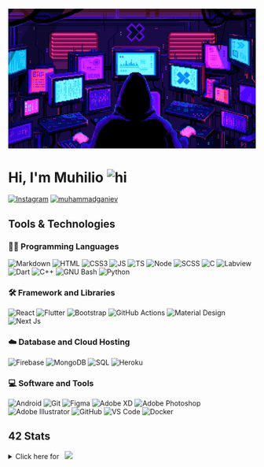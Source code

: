 ![Future](developer.gif)

# Hi, I'm Muhilio <img src="https://user-images.githubusercontent.com/1303154/88677602-1635ba80-d120-11ea-84d8-d263ba5fc3c0.gif" width="50" alt="hi">

[![Instagram](https://img.shields.io/badge/-Instagram-E4405F?logo=instagram&logoColor=white&style=flat-square)](https://www.instagram.com/muhilio/)
[<img src="https://komarev.com/ghpvc/?username=muhammadganiev&label=Profile%20views&color=0e75b6&style=flat-square" alt="muhammadganiev" />](https://github.com/muhammadganiev)


## Tools & Technologies

### 👨‍💻 Programming Languages

![Markdown](https://img.shields.io/badge/-Markdown-000000?logo=markdown&logoColor=white&style=flat-square)
![HTML](https://img.shields.io/badge/-HTML-E34F26?logo=html5&logoColor=white&style=flat-square)
![CSS3](https://img.shields.io/badge/-CSS-157286?logo=css3&style=flat-square)
![JS](https://img.shields.io/badge/-JavaScript-F7DF1E?logo=javascript&logoColor=black&logoWidth=25&style=flat-square)
![TS](https://img.shields.io/badge/-TypeScript-3178C6?logo=typescript&logoColor=black&logoWidth=25&style=flat-square)
![Node](https://img.shields.io/badge/-NodeJS-F05032?logo=node.js&logoColor=white&style=flat-square)
![SCSS](https://img.shields.io/badge/-SASS-C76494?logo=sass&logoColor=white&logoWidth=25&style=flat-square)
![C](https://custom-icon-badges.herokuapp.com/badge/C-03599C.svg?logo=c-in-hexagon&logoColor=white&style=flat-square)
![Labview](https://img.shields.io/badge/-LabView-white?logo=labview&logoColor=blue&logoWidth=25&style=flat-square)
![Dart](https://img.shields.io/badge/-Dart-blue?logo=Dart&logoColor=white&logoWidth=25&style=flat-square)
![C++](https://custom-icon-badges.herokuapp.com/badge/C++-CC0000.svg?logo=cpp2&logoColor=white&style=flat-square)
![GNU Bash](https://img.shields.io/badge/-Bash-4EAA25?logo=gnubash&logoColor=white&logoWidth=25&style=flat-square)
![Python](https://img.shields.io/badge/-Python-blue?logo=python&logoColor=yellow&logoWidth=25&style=flat-square)

### 🛠️ Framework and Libraries

![React](https://img.shields.io/badge/-React-000000?logo=react&logoColor=61DAFB&style=flat-square)
![Flutter](https://img.shields.io/badge/-Flutter-blue?logo=flutter&logoColor=white&logoWidth=25&style=flat-square)
![Bootstrap](https://img.shields.io/badge/-Bootstrap-7952B3?logo=bootstrap&logoColor=white&logoWidth=25)
![GitHub Actions](https://img.shields.io/badge/-GitHub_Actions-2088FF?logo=githubactions&logoColor=white&logoWidth=25)
![Material Design](https://img.shields.io/badge/-Material_Design-000?logo=materialdesign&logoColor=757575&logoWidth=25)
![Next Js](https://img.shields.io/badge/-Next_JS-000?logo=next.js&logoColor=fff&logoWidth=25)

### ☁️ Database and Cloud Hosting

![Firebase](https://img.shields.io/badge/-Firebase-F05032?logo=firebase&logoColor=white&style=flat-square)
![MongoDB](https://img.shields.io/badge/-MongoDB-47A248?logo=mongodb&logoColor=white&style=flat-square)
![SQL](https://img.shields.io/badge/-SQLite-00C7B7?logo=sqlite&logoColor=white&style=flat-square)
![Heroku](https://img.shields.io/badge/-Heroku-430098?logo=heroku&logoColor=white&logoWidth=25)

### 💻 Software and Tools

![Android](https://img.shields.io/badge/-Android-3DDC84?logo=android&logoColor=black&logoWidth=25&style=flat-square)
![Git](https://img.shields.io/badge/-Git-F05032?logo=git&logoColor=white&style=flat-square)
![Figma](https://img.shields.io/badge/-Figma-F24E1E?logo=figma&logoColor=white&style=flat-square)
![Adobe XD](https://img.shields.io/badge/-Adobe%20XD-FF61F6?logo=adobe%20xd&logoColor=black&logoWidth=25&style=flat-square)
![Adobe Photoshop](https://img.shields.io/badge/-Adobe%20Photoshop-blue?logo=adobe%20photoshop&logoColor=white&logoWidth=25&style=flat-square)
![Adobe Illustrator](https://img.shields.io/badge/-Adobe%20Illustrator-orange?logo=adobe%20illustrator&logoColor=white&logoWidth=25&style=flat-square)
![GitHub](https://img.shields.io/badge/-GitHub-181717?logo=github&style=flat-square)
![VS Code](https://img.shields.io/badge/-VS%20Code-007ACC?logo=visual%20studio%20code&style=flat-square)
![Docker](https://img.shields.io/badge/-Docker-2496ED?logo=docker&logoColor=white&style=flat-square)

<!-- https://github.com/JaeSeoKim/badge42 -->

## 42 Stats

<details>
<summary> Click here for &nbsp;
<img src="https://img.shields.io/badge/-Abu_Dhabi-000000?logo=42&style=flat-square">
</summary>

<!-- <img src="https://badge42.herokuapp.com/api/stats/muganiev?privacyEmail=true">
<img src="https://badge42.herokuapp.com/api/stats/muganiev?cursus=C%20Piscine&privacyEmail=true"> -->

[![muganiev's 42 stats](https://badge42.vercel.app/api/v2/cl48jdqx0002509l1mmc8eh0k/stats?cursusId=9&coalitionId=186)](https://github.com/JaeSeoKim/badge42)

### ✅ Piscine Projects Marks
C Piscine Shell 00
![muganiev's 42 stats](https://badge42.vercel.app/api/v2/cl48jdqx0002509l1mmc8eh0k/project/2523381)

C Piscine C 00
![muganiev's 42 stats](https://badge42.vercel.app/api/v2/cl48jdqx0002509l1mmc8eh0k/project/2525771)

C Piscine C 01
![muganiev's 42 stats](https://badge42.vercel.app/api/v2/cl48jdqx0002509l1mmc8eh0k/project/2528714)

C Piscine C 02
![muganiev's 42 stats](https://badge42.vercel.app/api/v2/cl48jdqx0002509l1mmc8eh0k/project/2529468)

C Piscine C 03
![muganiev's 42 stats](https://badge42.vercel.app/api/v2/cl48jdqx0002509l1mmc8eh0k/project/2529914)

C Piscine C 03
![muganiev's 42 stats](https://badge42.vercel.app/api/v2/cl48jdqx0002509l1mmc8eh0k/project/2529914)

C Piscine C 04
![muganiev's 42 stats](https://badge42.vercel.app/api/v2/cl48jdqx0002509l1mmc8eh0k/project/2532180)

C Piscine C 05
![muganiev's 42 stats](https://badge42.vercel.app/api/v2/cl48jdqx0002509l1mmc8eh0k/project/2534206)

C Piscine C 06
![muganiev's 42 stats](https://badge42.vercel.app/api/v2/cl48jdqx0002509l1mmc8eh0k/project/2535591)

C Piscine C 07
![muganiev's 42 stats](https://badge42.vercel.app/api/v2/cl48jdqx0002509l1mmc8eh0k/project/2536483)

C Piscine C 08
![muganiev's 42 stats](https://badge42.vercel.app/api/v2/cl48jdqx0002509l1mmc8eh0k/project/2543423)

C Piscine Rush 00
![muganiev's 42 stats](https://badge42.vercel.app/api/v2/cl48jdqx0002509l1mmc8eh0k/project/2528175)

C Piscine Exam 00
![muganiev's 42 stats](https://badge42.vercel.app/api/v2/cl48jdqx0002509l1mmc8eh0k/project/2527698)

C Piscine Exam 01
![muganiev's 42 stats](https://badge42.vercel.app/api/v2/cl48jdqx0002509l1mmc8eh0k/project/2533402)

C Piscine Exam 02
![muganiev's 42 stats](https://badge42.vercel.app/api/v2/cl48jdqx0002509l1mmc8eh0k/project/2540416)

C Piscine Final Exam
![muganiev's 42 stats](https://badge42.vercel.app/api/v2/cl48jdqx0002509l1mmc8eh0k/project/2523381)





[![muganiev's 42 stats](https://badge42.vercel.app/api/v2/cl48jdqx0002509l1mmc8eh0k/stats?cursusId=21&coalitionId=152)](https://github.com/JaeSeoKim/badge42)

</details>
<!--
**muhammadganiev/muhammadganiev** is a ✨ _special_ ✨ repository because its `README.md` (this file) appears on your GitHub profile.

Here are some ideas to get you started:

- 🔭 I’m currently working on ...
- 🌱 I’m currently learning ...
- 👯 I’m looking to collaborate on ...
- 🤔 I’m looking for help with ...
- 💬 Ask me about ...
- 📫 How to reach me: ...
- 😄 Pronouns: ...
- ⚡ Fun fact: ...
-->

